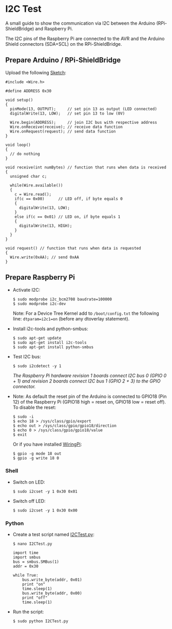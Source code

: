 # I2C Test

A small guide to show the communication via I2C between the Arduino (RPi-ShieldBridge) and Raspberry Pi.

The I2C pins of the Raspberry Pi are connected to the AVR and the Arduino Shield connectors (SDA+SCL) on the RPi-ShieldBridge. 


## Prepare Arduino / RPi-ShieldBridge

Upload the following [Sketch](https://github.com/watterott/RPi-ShieldBridge/raw/master/docu/I2CTest.ino):
```
#include <Wire.h> 

#define ADDRESS 0x30

void setup() 
{
  pinMode(13, OUTPUT);     // set pin 13 as output (LED connected)
  digitalWrite(13, LOW);   // set pin 13 to low (0V)

  Wire.begin(ADDRESS);     // join I2C bus with respective address
  Wire.onReceive(receive); // receive data function
  Wire.onRequest(request); // send data function
} 

void loop() 
{
  // do nothing
} 

void receive(int numBytes) // function that runs when data is received
{
  unsigned char c;

  while(Wire.available())
  { 
    c = Wire.read();
    if(c == 0x00)      // LED off, if byte equals 0
    {
      digitalWrite(13, LOW);
    }
    else if(c == 0x01) // LED on, if byte equals 1
    {
      digitalWrite(13, HIGH);
    }
  }
}

void request() // function that runs when data is requested
{
  Wire.write(0xAA); // send 0xAA
}
```


## Prepare Raspberry Pi

* Activate I2C:

    ```
    $ sudo modprobe i2c_bcm2708 baudrate=100000
    $ sudo modprobe i2c-dev
    ```
    Note: For a Device Tree Kernel add to ```/boot/config.txt``` the following line: ```dtparam=i2c1=on``` (before any dtoverlay statement).

* Install i2c-tools and python-smbus:

    ```
    $ sudo apt-get update
    $ sudo apt-get install i2c-tools
    $ sudo apt-get install python-smbus
    ```

* Test I2C bus:

    ```
    $ sudo i2cdetect -y 1
    ```

   *The Raspberry Pi hardware revision 1 boards connect I2C bus 0 (GPIO 0 + 1) and revision 2 boards connect I2C bus 1 (GPIO 2 + 3) to the GPIO connector.*

* Note: As default the reset pin of the Arduino is connected to GPIO18 (Pin 12) of the Raspberry Pi (GPIO18 high = reset on, GPIO18 low = reset off). To disable the reset:

    ```
    $ sudo -i
    $ echo 18 > /sys/class/gpio/export
    $ echo out > /sys/class/gpio/gpio18/direction
    $ echo 0 > /sys/class/gpio/gpio18/value
    $ exit
    ```

    Or if you have installed [WiringPi](http://wiringpi.com):

    ```
    $ gpio -g mode 18 out
    $ gpio -g write 18 0
    ```

### Shell

* Switch on LED:

    ```
    $ sudo i2cset -y 1 0x30 0x01
    ```

* Switch off LED:

    ```
    $ sudo i2cset -y 1 0x30 0x00
    ```

### Python

* Create a test script named [I2CTest.py](https://github.com/watterott/RPi-ShieldBridge/raw/master/docu/I2CTest.py):

    ```
    $ nano I2CTest.py

    import time
    import smbus
    bus = smbus.SMBus(1)
    addr = 0x30
    
    while True:
        bus.write_byte(addr, 0x01)
        print "on"
        time.sleep(1)
        bus.write_byte(addr, 0x00)
        print "off"
        time.sleep(1)
    ```

* Run the script:

    ```
    $ sudo python I2CTest.py
    ```
